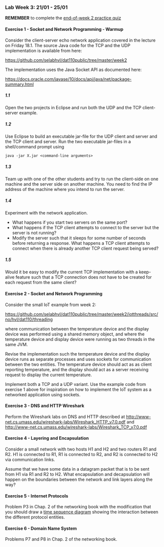### Lab Week 3: 21/01 - 25/01

**REMEMBER** to complete the [end-of-week 2 practice quiz](https://hvl.instructure.com/courses/6156/quizzes/3366)

#### Exercise 1 - Socket and Network Programming - Warmup

Consider the client-server echo network application covered in the lecture on Friday 18.1. The source Java code for the TCP and the UDP implementation is available from here:

https://github.com/selabhvl/dat110public/tree/master/week2

The implementation uses the Java Socket API as documented here:

https://docs.oracle.com/javase/10/docs/api/java/net/package-summary.html

##### 1.1

Open the two projects in Eclipse and run both the UDP and the TCP client-server example.

##### 1.2

Use Eclipse to build an executable jar-file for the UDP client and server and the TCP client and server. Run the two executable jar-files in a shell/command prompt using

`
java -jar X.jar <command-line arguments>
`

##### 1.3

Team up with one of the other students and try to run the client-side on one machine and the server side on another machine. You need to find the IP address of the machine where you intend to run the server.

##### 1.4

Experiment with the network application.

- What happens if you start two servers on the same port?
- What happens if the TCP client attempts to connect to the server but the server is not running?
- Modify the server such that it sleeps for some number of seconds before returning a response. What happens a TCP client attempts to connect when there is already another TCP client request being served?

##### 1.5

Would it be easy to modify the current TCP implementation with a keep-alive feature such that a TCP connection does not have to be created for each request from the same client?

#### Exercise 2 - Socket and Network Programming

Consider the small IoT example from week 2:

https://github.com/selabhvl/dat110public/tree/master/week2/iotthreads/src/no/hvl/dat110/threading

where communication between the temperature device and the display device was performed using a shared memory object, and where the temperature device and display device were running as two threads in the same JVM.

Revise the implementation such the temperature device and the display device runs as separate processes and uses sockets for communication between the two entities. The temperature device should act as as client reporting temperature, and the display should act as a server receiving request to display the current temperature.

Implement both a TCP and a UDP variant. Use the example code from exercise 1 above for inspiration on how to implement the IoT system as a networked application using sockets.

#### Exercise 3 - DNS and HTTP Wireshark

Perform the Wireshark labs on DNS and HTTP described at http://www-net.cs.umass.edu/wireshark-labs/Wireshark_HTTP_v7.0.pdf and http://www-net.cs.umass.edu/wireshark-labs/Wireshark_TCP_v7.0.pdf

#### Exercise 4 - Layering and Encapsulation

Consider a small network with two hosts H1 and H2 and two routers R1 and R2. H1 is connected to R1, R1 is connected to R2, and R2 is connected to H2 via communication links.

Assume that we have some data in a datagram packet that is to be sent from H1 via R1 and R2 to H2. What encapsulation and decapsulation will happen on the boundaries between the network and link layers along the way?

#### Exercise 5 - Internet Protocols

Problem P3 in Chap. 2 of the networking book with the modification that you should draw a [time sequence diagram]( https://en.wikipedia.org/wiki/Sequence_diagram) showing the interaction between the different protocol entities.

#### Exercise 6 - Domain Name System

Problems P7 and P8 in Chap. 2 of the networking book.
